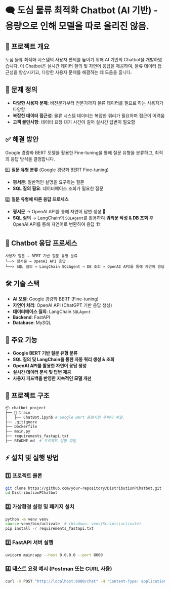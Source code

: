 # 🗨️ 도심 물류 최적화 Chatbot (AI 기반) - 용량으로 인해 모델을 따로 올리진 않음. 

## 📌 프로젝트 개요
도심 물류 최적화 시스템의 사용자 편의를 높이기 위해 AI 기반의 Chatbot을 개발하였습니다. 
이 Chatbot은 실시간 데이터 질의 및 자연어 응답을 제공하여, 물류 데이터 접근성을 향상시키고, 다양한 사용자 문제를 해결하는 데 도움을 줍니다.

## 🧐 문제 정의
- **다양한 사용자 문제**: 비전문가부터 전문가까지 물류 데이터를 필요로 하는 사용자가 다양함
- **복잡한 데이터 접근성**: 물류 시스템 데이터는 복잡한 쿼리가 필요하며 접근이 어려움
- **고객 불만사항**: 데이터 요청 대기 시간이 길어 실시간 답변이 필요함

## ✅ 해결 방안
Google 경량화 BERT 모델을 활용한 Fine-tuning을 통해 질문 유형을 분류하고, 최적의 응답 방식을 결정합니다.

1️⃣ **질문 유형 분류** (Google 경량화 BERT Fine-tuning)
   - **평서문**: 일반적인 설명을 요구하는 질문
   - **SQL 질의 필요**: 데이터베이스 조회가 필요한 질문

2️⃣ **질문 유형에 따른 응답 프로세스**
   - **평서문** → OpenAI API를 통해 자연어 답변 생성 🧠
   - **SQL 질의** → LangChain의 `SQLAgent`를 활용하여 **쿼리문 작성 & DB 조회** 후 OpenAI API를 통해 자연어로 변환하여 응답 🏗️

## 🔄 Chatbot 응답 프로세스
```
사용자 질문 → BERT 기반 질문 유형 분류
└──> 평서문 → OpenAI API 응답
└──> SQL 질의 → LangChain SQLAgent → DB 조회 → OpenAI API를 통해 자연어 응답
```

## 🛠️ 기술 스택
- **AI 모델**: Google 경량화 BERT (Fine-tuning)
- **자연어 처리**: OpenAI API (ChatGPT 기반 응답 생성)
- **데이터베이스 질의**: LangChain `SQLAgent`
- **Backend**: FastAPI
- **Database**: MySQL

## 🚀 주요 기능
- **Google BERT 기반 질문 유형 분류**
- **SQL 질의 및 LangChain을 통한 자동 쿼리 생성 & 조회**
- **OpenAI API를 활용한 자연어 응답 생성**
- **실시간 데이터 분석 및 답변 제공**
- **사용자 피드백을 반영한 지속적인 모델 개선**

## 📂 프로젝트 구조
```bash
📦 chatbot_project
├── 📁 train
│   ├── ChatBot.ipynb # Google Bert 훈련시킨 주피터 파일. 
├── .gitignore
├── Dockerfile
├── main.py
├── requirements_fastapi.txt
├── README.md  # 프로젝트 설명 파일
```

## ⚡ 설치 및 실행 방법
### 1️⃣ 프로젝트 클론
```bash
git clone https://github.com/your-repository/DistributionPChatbot.git
cd DistributionPChatbot
```

### 2️⃣ 가상환경 설정 및 패키지 설치
```bash
python -m venv venv
source venv/bin/activate  # (Windows: venv\Scripts\activate)
pip install -r requirements_fastapi.txt
```

### 3️⃣ FastAPI 서버 실행
```bash
uvicorn main:app --host 0.0.0.0 --port 8000
```

### 4️⃣ 테스트 요청 예시 (Postman 또는 CURL 사용)
```bash
curl -X POST "http://localhost:8000/chat" -H "Content-Type: application/json" -d '{"question": "현재 서울의 물류량은?"}'
```
